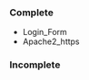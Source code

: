 <h3>Complete</h3>
<ul>
	<li>Login_Form</li>
	<li>Apache2_https</li>
</ul>

<h3>Incomplete</h3>
<ul>
</ul>
